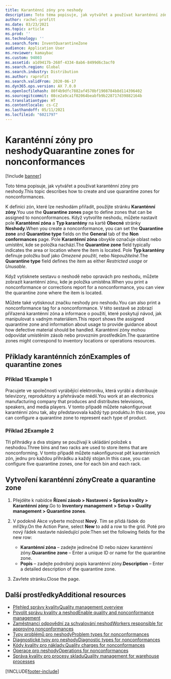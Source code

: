 ```yaml
---
title: Karanténní zóny pro neshody
description: Toto téma popisuje, jak vytvářet a používat karanténní zóny pro neshody.
author: rachel-profitt
ms.date: 03/23/2021
ms.topic: article
ms.prod: ''
ms.technology: ''
ms.search.form: InventQuarantineZone
audience: Application User
ms.reviewer: kamaybac
ms.custom: 94003
ms.assetid: a1d9417b-268f-4334-8ab6-8499d6c3acf0
ms.search.region: Global
ms.search.industry: Distribution
ms.author: raprofit
ms.search.validFrom: 2020-06-17
ms.dyn365.ops.version: AX 7.0.0
ms.openlocfilehash: 80f4b9dfc7882af4570bf1908784b8d114396402
ms.sourcegitcommit: 08ce2a9ca1f02064beabfb9b228717d39882164b
ms.translationtype: HT
ms.contentlocale: cs-CZ
ms.lasthandoff: 05/11/2021
ms.locfileid: "6021797"
---
```

# <a name="quarantine-zones-for-nonconformances"></a><span data-ttu-id="79d2a-103">Karanténní zóny pro neshody</span><span class="sxs-lookup"><span data-stu-id="79d2a-103">Quarantine zones for nonconformances</span></span>

[!include [banner](../includes/banner.md)]

<span data-ttu-id="79d2a-104">Toto téma popisuje, jak vytvářet a používat karanténní zóny pro neshody.</span><span class="sxs-lookup"><span data-stu-id="79d2a-104">This topic describes how to create and use quarantine zones for nonconformances.</span></span>

<span data-ttu-id="79d2a-105">K definici zón, které lze neshodám přiřadit, použijte stránku **Karanténní zóny**.</span><span class="sxs-lookup"><span data-stu-id="79d2a-105">You use the **Quarantine zones** page to define zones that can be assigned to nonconformances.</span></span> <span data-ttu-id="79d2a-106">Když vytvoříte neshodu, můžete nastavit pole **Karanténní zóna** a **Typ karantény** na kartě **Obecné** stránky **Neshody**.</span><span class="sxs-lookup"><span data-stu-id="79d2a-106">When you create a nonconformance, you can set the **Quarantine zone** and **Quarantine type** fields on the **General** tab of the **Non conformances** page.</span></span> <span data-ttu-id="79d2a-107">Pole **Karanténní zóna** obvykle označuje oblast nebo umístění, kde se položka nachází.</span><span class="sxs-lookup"><span data-stu-id="79d2a-107">The **Quarantine zone** field typically indicates the area or location where the item is located.</span></span> <span data-ttu-id="79d2a-108">Pole **Typ karantény** definuje položku buď jako *Omezené použití*, nebo *Nepoužitelné*.</span><span class="sxs-lookup"><span data-stu-id="79d2a-108">The **Quarantine type** field defines the item as either *Restricted usage* or *Unusable*.</span></span>

<span data-ttu-id="79d2a-109">Když vytisknete sestavu o neshodě nebo opravách pro neshodu, můžete zobrazit karanténní zónu, kde je položka umístěna.</span><span class="sxs-lookup"><span data-stu-id="79d2a-109">When you print a nonconformance or corrections report for a nonconformance, you can view the quarantine zone where the item is located.</span></span>

<span data-ttu-id="79d2a-110">Můžete také vytisknout značku neshody pro neshodu.</span><span class="sxs-lookup"><span data-stu-id="79d2a-110">You can also print a nonconformance tag for a nonconformance.</span></span> <span data-ttu-id="79d2a-111">V této sestavě se zobrazí přiřazená karanténní zóna a informace o použití, které poskytují návod, jak manipulovat s vadným materiálem.</span><span class="sxs-lookup"><span data-stu-id="79d2a-111">This report shows the assigned quarantine zone and information about usage to provide guidance about how defective material should be handled.</span></span> <span data-ttu-id="79d2a-112">Karanténní zóny mohou odpovídat umístěním zásob nebo provozním prostředkům.</span><span class="sxs-lookup"><span data-stu-id="79d2a-112">The quarantine zones might correspond to inventory locations or operations resources.</span></span>

## <a name="examples-of-quarantine-zones"></a><span data-ttu-id="79d2a-113">Příklady karanténních zón</span><span class="sxs-lookup"><span data-stu-id="79d2a-113">Examples of quarantine zones</span></span>

### <a name="example-1"></a><span data-ttu-id="79d2a-114">Příklad 1</span><span class="sxs-lookup"><span data-stu-id="79d2a-114">Example 1</span></span>

<span data-ttu-id="79d2a-115">Pracujete ve společnosti vyrábějící elektroniku, která vyrábí a distribuuje televizory, reproduktory a přehrávače médií.</span><span class="sxs-lookup"><span data-stu-id="79d2a-115">You work at an electronics manufacturing company that produces and distributes televisions, speakers, and media players.</span></span> <span data-ttu-id="79d2a-116">V tomto případě můžete nakonfigurovat karanténní zónu tak, aby představovala každý typ produktu.</span><span class="sxs-lookup"><span data-stu-id="79d2a-116">In this case, you can configure a quarantine zone to represent each type of product.</span></span>

### <a name="example-2"></a><span data-ttu-id="79d2a-117">Příklad 2</span><span class="sxs-lookup"><span data-stu-id="79d2a-117">Example 2</span></span>

<span data-ttu-id="79d2a-118">Tři přihrádky a dva stojany se používají k ukládání položek s neshodou.</span><span class="sxs-lookup"><span data-stu-id="79d2a-118">Three bins and two racks are used to store items that are nonconforming.</span></span> <span data-ttu-id="79d2a-119">V tomto případě můžete nakonfigurovat pět karanténních zón, jednu pro každou přihrádku a každý stojan.</span><span class="sxs-lookup"><span data-stu-id="79d2a-119">In this case, you can configure five quarantine zones, one for each bin and each rack.</span></span>

## <a name="create-a-quarantine-zone"></a><span data-ttu-id="79d2a-120">Vytvoření karanténní zóny</span><span class="sxs-lookup"><span data-stu-id="79d2a-120">Create a quarantine zone</span></span>

1. <span data-ttu-id="79d2a-121">Přejděte k nabídce **Řízení zásob \> Nastavení \> Správa kvality \> Karanténní zóny**.</span><span class="sxs-lookup"><span data-stu-id="79d2a-121">Go to **Inventory management \> Setup \> Quality management \> Quarantine zones**.</span></span>
1. <span data-ttu-id="79d2a-122">V podokně Akce vyberte možnost **Nový**. Tím se přidá řádek do mřížky.</span><span class="sxs-lookup"><span data-stu-id="79d2a-122">On the Action Pane, select **New** to add a row to the grid.</span></span> <span data-ttu-id="79d2a-123">Poté pro nový řádek nastavte následující pole:</span><span class="sxs-lookup"><span data-stu-id="79d2a-123">Then set the following fields for the new row:</span></span>

    - <span data-ttu-id="79d2a-124">**Karanténní zóna** – zadejte jedinečné ID nebo název karanténní zóny.</span><span class="sxs-lookup"><span data-stu-id="79d2a-124">**Quarantine zone** – Enter a unique ID or name for the quarantine zone.</span></span>
    - <span data-ttu-id="79d2a-125">**Popis** – zadejte podrobný popis karanténní zóny.</span><span class="sxs-lookup"><span data-stu-id="79d2a-125">**Description** – Enter a detailed description of the quarantine zone.</span></span>

1. <span data-ttu-id="79d2a-126">Zavřete stránku.</span><span class="sxs-lookup"><span data-stu-id="79d2a-126">Close the page.</span></span>

## <a name="additional-resources"></a><span data-ttu-id="79d2a-127">Další prostředky</span><span class="sxs-lookup"><span data-stu-id="79d2a-127">Additional resources</span></span>

- [<span data-ttu-id="79d2a-128">Přehled správy kvality</span><span class="sxs-lookup"><span data-stu-id="79d2a-128">Quality management overview</span></span>](quality-management-processes.md)
- [<span data-ttu-id="79d2a-129">Povolit správu kvality a neshod</span><span class="sxs-lookup"><span data-stu-id="79d2a-129">Enable quality and nonconformance management</span></span>](enable-quality-management.md)
- [<span data-ttu-id="79d2a-130">Zaměstnanci odpovědní za schvalování neshod</span><span class="sxs-lookup"><span data-stu-id="79d2a-130">Workers responsible for approving nonconformances</span></span>](quality-responsible-workers.md)
- [<span data-ttu-id="79d2a-131">Typy problémů pro neshody</span><span class="sxs-lookup"><span data-stu-id="79d2a-131">Problem types for nonconformances</span></span>](quality-quarantine-zones.md)
- [<span data-ttu-id="79d2a-132">Diagnostické typy pro neshody</span><span class="sxs-lookup"><span data-stu-id="79d2a-132">Diagnostic types for nonconformances</span></span>](quality-diagnostic-types.md)
- [<span data-ttu-id="79d2a-133">Kódy kvality pro náklady.</span><span class="sxs-lookup"><span data-stu-id="79d2a-133">Quality charges for nonconformances</span></span>](quality-charges.md)
- [<span data-ttu-id="79d2a-134">Operace pro neshody</span><span class="sxs-lookup"><span data-stu-id="79d2a-134">Operations for nonconformances</span></span>](quality-operations.md)
- [<span data-ttu-id="79d2a-135">Správa kvality pro procesy skladu</span><span class="sxs-lookup"><span data-stu-id="79d2a-135">Quality management for warehouse processes</span></span>](quality-management-for-warehouses-processes.md)

[!INCLUDE[footer-include](../../includes/footer-banner.md)]

